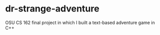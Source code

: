 # dr-strange-adventure
OSU CS 162 final project in which I built a text-based adventure game in C++
